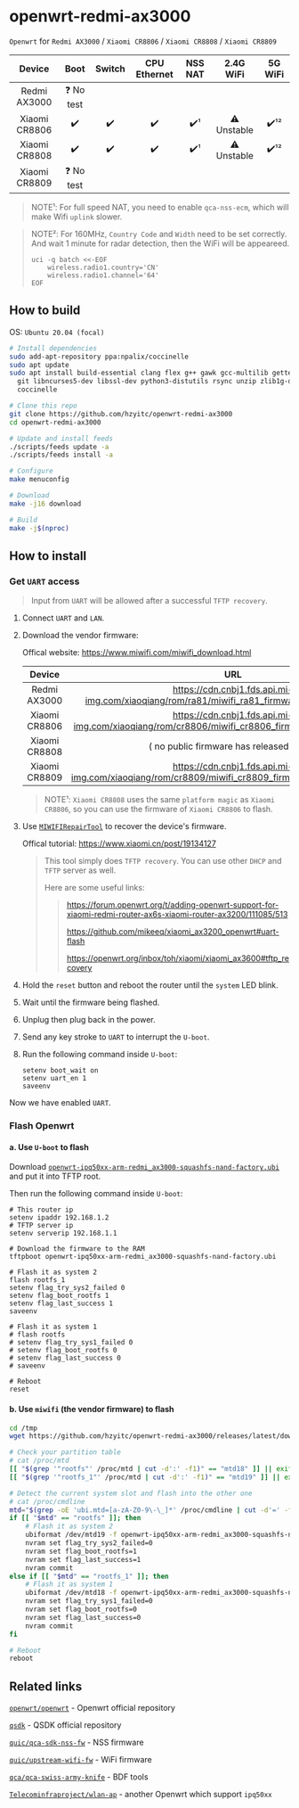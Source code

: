 # openwrt-redmi-ax3000

`Openwrt` for `Redmi AX3000` / `Xiaomi CR8806` / `Xiaomi CR8808` / `Xiaomi CR8809`

| Device        | Boot | Switch | CPU Ethernet | NSS NAT | 2.4G WiFi   | 5G WiFi |
| :-:           | :-:  | :-:    | :-:          | :-:     | :-:         | :-:     |
| Redmi AX3000  | ❓ No test |
| Xiaomi CR8806 | ✔️  | ✔️     | ✔️          | ✔️¹     | ⚠️ Unstable | ✔️¹²   |
| Xiaomi CR8808 | ✔️  | ✔️     | ✔️          | ✔️¹     | ⚠️ Unstable | ✔️¹²   |
| Xiaomi CR8809 | ❓ No test |
> NOTE¹: For full speed NAT, you need to enable `qca-nss-ecm`, which will make Wifi `uplink` slower.

> NOTE²: For 160MHz, `Country Code` and `Width` need to be set correctly. And wait 1 minute for radar detection, then the WiFi will be appeareed.
>
>	```
>	uci -q batch <<-EOF
>		wireless.radio1.country='CN'
>		wireless.radio1.channel='64'
>	EOF
>	```

## How to build

OS: `Ubuntu 20.04 (focal)`

```bash
# Install dependencies
sudo add-apt-repository ppa:npalix/coccinelle
sudo apt update
sudo apt install build-essential clang flex g++ gawk gcc-multilib gettext \
  git libncurses5-dev libssl-dev python3-distutils rsync unzip zlib1g-dev \
  coccinelle

# Clone this repo
git clone https://github.com/hzyitc/openwrt-redmi-ax3000
cd openwrt-redmi-ax3000

# Update and install feeds
./scripts/feeds update -a
./scripts/feeds install -a

# Configure
make menuconfig

# Download
make -j16 download

# Build
make -j$(nproc)
```

## How to install

### Get `UART` access

> Input from `UART` will be allowed after a successful `TFTP recovery`.

1. Connect `UART` and `LAN`.

2. Download the vendor firmware:

	Offical website: https://www.miwifi.com/miwifi_download.html

	| Device        | URL                                                                                                |
	| :-:           | :-:                                                                                                |
	| Redmi AX3000  | https://cdn.cnbj1.fds.api.mi-img.com/xiaoqiang/rom/ra81/miwifi_ra81_firmware_2c953_1.0.62.bin      |
	| Xiaomi CR8806 | https://cdn.cnbj1.fds.api.mi-img.com/xiaoqiang/rom/cr8806/miwifi_cr8806_firmware_4622b_6.2.33.bin  |
	| Xiaomi CR8808 | ( no public firmware has released now )¹ |
	| Xiaomi CR8809 | https://cdn.cnbj1.fds.api.mi-img.com/xiaoqiang/rom/cr8809/miwifi_cr8809_firmware_46dab_6.2.136.bin |
	> NOTE¹: `Xiaomi CR8808` uses the same `platform magic` as `Xiaomi CR8806`, so you can use the firmware of `Xiaomi CR8806` to flash.

3. Use [`MIWIFIRepairTool`](https://bigota.miwifi.com/xiaoqiang/tools/MIWIFIRepairTool.x86.zip) to recover the device's firmware.

	Offical tutorial: https://www.xiaomi.cn/post/19134127

	> This tool simply does `TFTP recovery`. You can use other `DHCP` and `TFTP` server as well.
	>
	> Here are some useful links:
	>
	>> https://forum.openwrt.org/t/adding-openwrt-support-for-xiaomi-redmi-router-ax6s-xiaomi-router-ax3200/111085/513
	>>
	>> https://github.com/mikeeq/xiaomi_ax3200_openwrt#uart-flash
	>>
	>> https://openwrt.org/inbox/toh/xiaomi/xiaomi_ax3600#tftp_recovery

4. Hold the `reset` button and reboot the router until the `system` LED blink.

5. Wait until the firmware being flashed.

6. Unplug then plug back in the power.

7. Send any key stroke to `UART` to interrupt the `U-boot`.

8. Run the following command inside `U-boot`:

	```shell
	setenv boot_wait on
	setenv uart_en 1
	saveenv
	```

Now we have enabled `UART`.

### Flash Openwrt

#### a. Use `U-boot` to flash

Download [`openwrt-ipq50xx-arm-redmi_ax3000-squashfs-nand-factory.ubi`](https://github.com/hzyitc/openwrt-redmi-ax3000/releases/latest/download/openwrt-ipq50xx-arm-redmi_ax3000-squashfs-nand-factory.ubi) and put it into TFTP root.

Then run the following command inside `U-boot`:

```shell
# This router ip
setenv ipaddr 192.168.1.2
# TFTP server ip
setenv serverip 192.168.1.1

# Download the firmware to the RAM
tftpboot openwrt-ipq50xx-arm-redmi_ax3000-squashfs-nand-factory.ubi

# Flash it as system 2
flash rootfs_1
setenv flag_try_sys2_failed 0
setenv flag_boot_rootfs 1
setenv flag_last_success 1
saveenv

# Flash it as system 1
# flash rootfs
# setenv flag_try_sys1_failed 0
# setenv flag_boot_rootfs 0
# setenv flag_last_success 0
# saveenv

# Reboot
reset
```

#### b. Use `miwifi` (the vendor firmware) to flash

```bash
cd /tmp
wget https://github.com/hzyitc/openwrt-redmi-ax3000/releases/latest/download/openwrt-ipq50xx-arm-redmi_ax3000-squashfs-nand-factory.ubi

# Check your partition table
# cat /proc/mtd
[[ "$(grep '"rootfs"' /proc/mtd | cut -d':' -f1)" == "mtd18" ]] || exit
[[ "$(grep '"rootfs_1"' /proc/mtd | cut -d':' -f1)" == "mtd19" ]] || exit

# Detect the current system slot and flash into the other one
# cat /proc/cmdline
mtd="$(grep -oE 'ubi.mtd=[a-zA-Z0-9\-\_]*' /proc/cmdline | cut -d'=' -f2)"
if [[ "$mtd" == "rootfs" ]]; then
	# Flash it as system 2
	ubiformat /dev/mtd19 -f openwrt-ipq50xx-arm-redmi_ax3000-squashfs-nand-factory.ubi
	nvram set flag_try_sys2_failed=0
	nvram set flag_boot_rootfs=1
	nvram set flag_last_success=1
	nvram commit
else if [[ "$mtd" == "rootfs_1" ]]; then
	# Flash it as system 1
	ubiformat /dev/mtd18 -f openwrt-ipq50xx-arm-redmi_ax3000-squashfs-nand-factory.ubi
	nvram set flag_try_sys1_failed=0
	nvram set flag_boot_rootfs=0
	nvram set flag_last_success=0
	nvram commit
fi

# Reboot
reboot
```

## Related links

[`openwrt/openwrt`](https://github.com/openwrt/openwrt) - Openwrt official repository

[`qsdk`](https://git.codelinaro.org/clo/qsdk) - QSDK official repository

[`quic/qca-sdk-nss-fw`](https://github.com/quic/qca-sdk-nss-fw) - NSS firmware

[`quic/upstream-wifi-fw`](https://github.com/quic/upstream-wifi-fw) - WiFi firmware

[`qca/qca-swiss-army-knife`](https://github.com/qca/qca-swiss-army-knife) - BDF tools

[`Telecominfraproject/wlan-ap`](https://github.com/Telecominfraproject/wlan-ap) - another Openwrt which support `ipq50xx`

